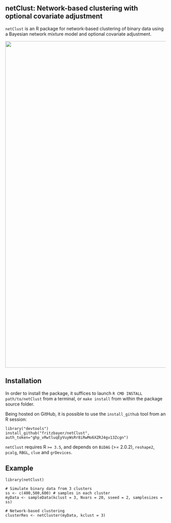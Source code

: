netClust: Network-based clustering with optional covariate adjustment
-----------

`netClust` is an R package for network-based clustering of binary data using a Bayesian network mixture model and optional covariate adjustment.

<img src="https://github.com/fritzbayer/netClust/blob/main/vignettes/figures/netClust3.png" width="1028"/>

Installation
-----------

In order to install the package, it suffices to launch
`R CMD INSTALL path/to/netClust`
from a terminal, or `make install` from within the package source folder.

Being hosted on GitHub, it is possible to use the `install_github`
tool from an R session:

```{r eval=FALSE}
library("devtools")
install_github("fritzbayer/netClust", auth_token="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")
```

`netClust` requires R `>= 3.5`, and depends on 
`BiDAG` (>= 2.0.2), `reshape2`, `pcalg`,
`RBGL`, `clue` and `grDevices`.


Example
-------

```{r eval=FALSE}
library(netClust)

# Simulate binary data from 3 clusters
ss <- c(400,500,600) # samples in each cluster
myData <- sampleData(kclust = 3, Nvars = 20, sseed = 2, samplesizes = ss)

# Network-based clustering
clusterRes <- netCluster(myData, kclust = 3)
```
